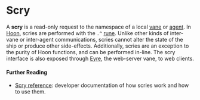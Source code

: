 # Scry

A **scry** is a read-only request to the namespace of a local [vane](vane) or [agent](agent). In [Hoon](hoon), scries are performed with the `.^` [rune](rune). Unlike other kinds of inter-vane or inter-agent communications, scries cannot alter the state of the ship or produce other side-effects. Additionally, scries are an exception to the purity of Hoon functions, and can be performed in-line. The scry interface is also exposed through [Eyre](eyre), the web-server vane, to web clients.

#### Further Reading

- [Scry reference](../system/kernel/arvo/guides/scry): developer documentation of how scries work and how to use them.
